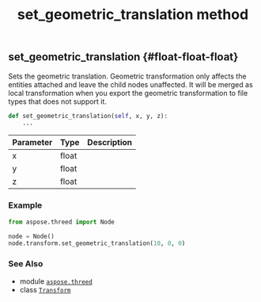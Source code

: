 ﻿---
title: set_geometric_translation method
second_title: Aspose.3D for Python via .NET API References
description: 
type: docs
weight: 80
url: /python-net/aspose.threed/transform/set_geometric_translation/
is_root: false
---

## set_geometric_translation {#float-float-float}

Sets the geometric translation. 
Geometric transformation only affects the entities attached and leave the child nodes unaffected.
It will be merged as local transformation when you export the geometric transformation to file types that does not support it.



```python
def set_geometric_translation(self, x, y, z):
    ...
```


| Parameter | Type | Description |
| :- | :- | :- |
| x | float |  |
| y | float |  |
| z | float |  |

### Example 


```python
from aspose.threed import Node

node = Node()
node.transform.set_geometric_translation(10, 0, 0)

```



### See Also
* module [`aspose.threed`](../../)
* class [`Transform`](/3d/python-net/aspose.threed/transform)

